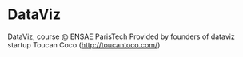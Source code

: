 # DataViz
DataViz, course @ ENSAE ParisTech
Provided by founders of dataviz startup Toucan Coco (http://toucantoco.com/)
